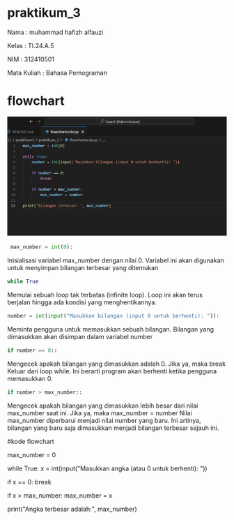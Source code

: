 # praktikum_3

Nama : muhammad hafizh alfauzi

Kelas : TI.24.A.5

NIM : 312410501

Mata Kuliah : Bahasa Pemograman

# flowchart

![foto](https://github.com/Moviezal/Praktikum/blob/e0dacea467ca19a47e4108582ed970ce2691b9b2/33449603-2379-40dc-ac8b-0228933cdb0e.jpg)

```python
 max_number = int(0):
```

Inisialisasi variabel max_number dengan nilai 0. Variabel ini akan digunakan untuk menyimpan bilangan terbesar yang ditemukan

```python
while True
```

Memulai sebuah loop tak terbatas (infinite loop). Loop ini akan terus berjalan hingga ada kondisi yang menghentikannya.

```python
number = int(input("Masukkan bilangan (input 0 untuk berhenti): ")):
```

Meminta pengguna untuk memasukkan sebuah bilangan. Bilangan yang dimasukkan akan disimpan dalam variabel number

```python
if number == 0::
```

Mengecek apakah bilangan yang dimasukkan adalah 0. Jika ya, maka break Keluar dari loop while. Ini berarti program akan berhenti ketika pengguna memasukkan 0.

```python
if number > max_number::
```

Mengecek apakah bilangan yang dimasukkan lebih besar dari nilai max_number saat ini. Jika ya, maka max_number = number Nilai max_number diperbarui menjadi nilai number yang baru. Ini artinya, bilangan yang baru saja dimasukkan menjadi bilangan terbesar sejauh ini.

#kode flowchart 

max_number = 0

while True:
  x = int(input("Masukkan angka (atau 0 untuk berhenti): "))

  if x == 0:
    break

  if x > max_number:
    max_number = x

print("Angka terbesar adalah:", max_number)

